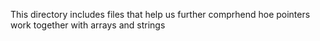 This directory includes files that help us further comprhend hoe pointers work together with arrays and strings
